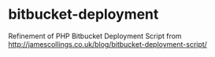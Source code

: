 bitbucket-deployment
====================

Refinement of PHP Bitbucket Deployment Script from http://jamescollings.co.uk/blog/bitbucket-deployment-script/
